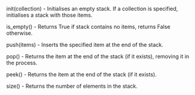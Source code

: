 
init(collection)      - Initialises an empty stack. If a collection is specified, initialises a stack with those items.

is_empty()            - Returns True if stack contains no items, returns False otherwise.

push(items)           - Inserts the specified item at the end of the stack.

pop()                 - Returns the item at the end of the stack (if it exists), removing it in the process.

peek()                - Returns the item at the end of the stack (if it exists).

size()                - Returns the number of elements in the stack.
